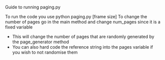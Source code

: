 Guide to running paging.py

To run the code you use python paging.py [frame size]
To change the number of pages go in the main method and change num_pages since it is a fixed variable
- This will change the number of pages that are randomly generated by the page_generator method
- You can also hard code the reference string into the pages variable if you wish to not randomise them


